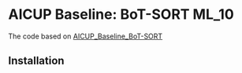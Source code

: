 # AICUP Baseline: BoT-SORT ML_10
The code based on [AICUP_Baseline_BoT-SORT](https://github.com/ricky-696/AICUP_Baseline_BoT-SORT)

## Installation
